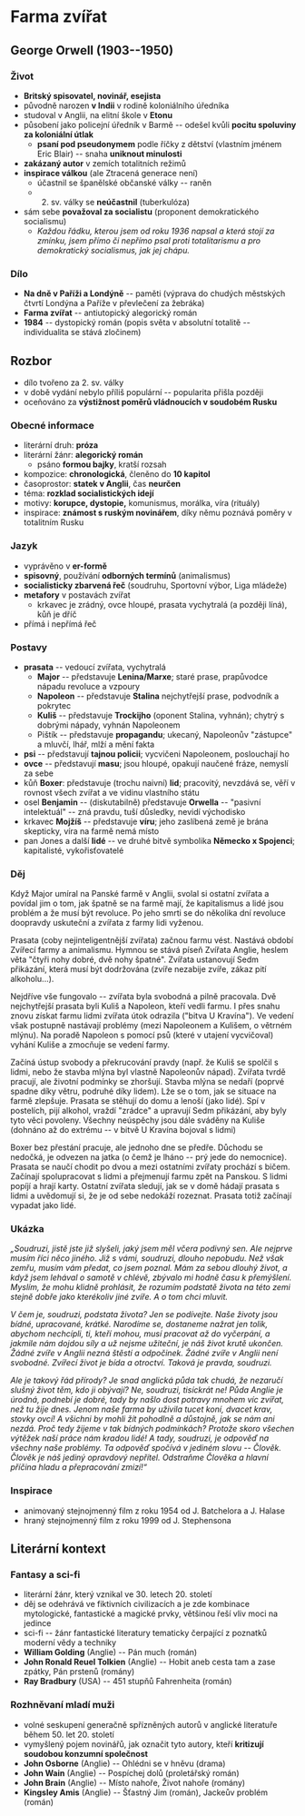 # Farma zvířat

## George Orwell (1903--1950)

### Život
- **Britský spisovatel, novinář, esejista**
- původně narozen **v Indii** v rodině koloniálního úředníka
- studoval v Anglii, na elitní škole v **Etonu**
- působení jako policejní úředník v Barmě -- odešel kvůli **pocitu spoluviny za koloniální útlak**
  - **psaní pod pseudonymem** podle říčky z dětství (vlastním jménem Eric Blair) -- snaha **uniknout minulosti**
- **zakázaný autor** v zemích totalitních režimů
- **inspirace válkou** (ale Ztracená generace není)
  - účastnil se španělské občanské války -- raněn
  - 2. sv. války se **neúčastnil** (tuberkulóza)
- sám sebe **považoval za socialistu** (proponent demokratického socialismu)
  - _Každou řádku, kterou jsem od roku 1936 napsal a která stojí za zmínku, jsem přímo či nepřímo psal proti totalitarismu a pro demokratický socialismus, jak jej chápu._

### Dílo
- **Na dně v Paříži a Londýně** -- paměti (výprava do chudých městských čtvrtí Londýna a Paříže v převlečení za žebráka)
- **Farma zvířat** -- antiutopický alegorický román
- **1984** -- dystopický román (popis světa v absolutní totalitě -- individualita se stává zločinem)

## Rozbor
- dílo tvořeno za 2. sv. války
- v době vydání nebylo příliš populární -- popularita přišla později
- oceňováno za **výstižnost poměrů vládnoucích v soudobém Rusku**

### Obecné informace
- literární druh: **próza**
- literární žánr: **alegorický román**
  - psáno **formou bajky**, kratší rozsah  
- kompozice: **chronologická**, členěno do **10 kapitol**
- časoprostor: **statek v Anglii**, čas **neurčen**
- téma: **rozklad socialistických idejí**
- motivy: **korupce, dystopie,** komunismus, morálka, víra (rituály)
- inspirace: **známost s ruským novinářem**, díky němu poznává poměry v totalitním Rusku

### Jazyk
- vyprávěno v **er-formě**
- **spisovný**, používání **odborných termínů** (animalismus)
- **socialisticky zbarvená řeč** (soudruhu, Sportovní výbor, Liga mládeže)
- **metafory** v postavách zvířat
  - krkavec je zrádný, ovce hloupé, prasata vychytralá (a později líná), kůň je dříč
- přímá i nepřímá řeč

### Postavy
- **prasata** -- vedoucí zvířata, vychytralá
  - **Major** -- představuje **Lenina/Marxe**; staré prase, prapůvodce nápadu revoluce a vzpoury
  - **Napoleon** -- představuje **Stalina** nejchytřejší prase, podvodník a pokrytec
  - **Kuliš** -- představuje **Trockijho** (oponent Stalina, vyhnán); chytrý s dobrými nápady, vyhnán Napoleonem
  - Pištík -- představuje **propagandu**; ukecaný, Napoleonův "zástupce" a mluvčí, lhář, mlží a mění fakta
- **psi** -- představují **tajnou policii**; vycvičeni Napoleonem, poslouchají ho
- **ovce** -- představují **masu**; jsou hloupé, opakují naučené fráze, nemyslí za sebe
- kůň **Boxer**: představuje (trochu naivní) **lid**; pracovitý, nevzdává se, věří v rovnost všech zvířat a ve vidinu vlastního státu
- osel **Benjamin** -- (diskutabilně) představuje **Orwella** -- "pasivní intelektuál" -- zná pravdu, tuší důsledky, nevidí východisko
- krkavec **Mojžíš** -- představuje **víru**; jeho zaslíbená země je brána skepticky, víra na farmě nemá místo
- pan Jones a další **lidé** -- ve druhé bitvě symbolika **Německo x Spojenci**; kapitalisté, vykořisťovatelé

### Děj
Když Major umíral na Panské farmě v Anglii, svolal si ostatní zvířata a povídal jim o tom, jak špatně se na farmě mají, že kapitalismus a lidé jsou problém a že musí být revoluce. Po jeho smrti se do několika dní revoluce doopravdy uskuteční a zvířata z farmy lidi vyženou.  

Prasata (coby nejinteligentnější zvířata) začnou farmu vést. Nastává období Zvířecí farmy a animalismu. Hymnou se stává píseň Zvířata Anglie, heslem věta "čtyři nohy dobré, dvě nohy špatné". Zvířata ustanovují Sedm přikázání, která musí být dodržována (zvíře nezabije zvíře, zákaz pití alkoholu...).  

Nejdříve vše fungovalo -- zvířata byla svobodná a pilně pracovala. Dvě nejchytřejší prasata byli Kuliš a Napoleon, kteří vedli farmu. I přes snahu znovu získat farmu lidmi zvířata útok odrazila ("bitva U Kravína"). Ve vedení však postupně nastávají problémy (mezi Napoleonem a Kulišem, o větrném mlýnu). Na poradě Napoleon s pomocí psů (které v utajení vycvičoval) vyhání Kuliše a zmocňuje se vedení farmy.  

Začíná ústup svobody a překrucování pravdy (např. že Kuliš se spolčil s lidmi, nebo že stavba mlýna byl vlastně Napoleonův nápad). Zvířata tvrdě pracují, ale životní podmínky se zhoršují. Stavba mlýna se nedaří (poprvé spadne díky větru, podruhé díky lidem). Lže se o tom, jak se situace na farmě zlepšuje. Prasata se stěhují do domu a lenoší (jako lidé). Spí v postelích, pijí alkohol, vraždí "zrádce" a upravují Sedm přikázání, aby byly tyto věci povoleny. Všechny neúspěchy jsou dále sváděny na Kuliše (dohnáno až do extrému -- v bitvě U Kravína bojoval s lidmi)  

Boxer bez přestání pracuje, ale jednoho dne se předře. Důchodu se nedočká, je odvezen na jatka (o čemž je lháno -- prý jede do nemocnice). Prasata se naučí chodit po dvou a mezi ostatními zvířaty prochází s bičem. Začínají spolupracovat s lidmi a přejmenují farmu zpět na Panskou. S lidmi popíjí a hrají karty. Ostatní zvířata sledují, jak se v domě hádají prasata s lidmi a uvědomují si, že je od sebe nedokáží rozeznat. Prasata totiž začínají vypadat jako lidé.

### Ukázka
_„Soudruzi, jistě jste již slyšeli, jaký jsem měl včera podivný sen. Ale nejprve musím říci něco jiného. Již s vámi, soudruzi, dlouho nepobudu. Než však zemřu, musím vám předat, co jsem poznal. Mám za sebou dlouhý život, a když jsem lehával o samotě v chlévě, zbývalo mi hodně času k přemýšlení. Myslím, že mohu klidně prohlásit, že rozumím podstatě života na této zemi stejně dobře jako kterékoliv jiné zvíře. A o tom chci mluvit._

_V čem je, soudruzi, podstata života? Jen se podívejte. Naše životy jsou bídné, upracované, krátké. Narodíme se, dostaneme nažrat jen tolik, abychom nechcípli, ti, kteří mohou, musí pracovat až do vyčerpání, a jakmile nám dojdou síly a už nejsme užiteční, je náš život krutě ukončen. Žádné zvíře v Anglii nezná štěstí a odpočinek. Žádné zvíře v Anglii není svobodné. Zvířecí život je bída a otroctví. Taková je pravda, soudruzi._

_Ale je takový řád přírody? Je snad anglická půda tak chudá, že nezaručí slušný život těm, kdo ji obývají? Ne, soudruzi, tisíckrát ne! Půda Anglie je úrodná, podnebí je dobré, tady by našlo dost potravy mnohem víc zvířat, než tu žije dnes. Jenom naše farma by uživila tucet koní, dvacet krav, stovky ovcí! A všichni by mohli žít pohodlně a důstojně, jak se nám ani nezdá. Proč tedy žijeme v tak bídných podmínkách? Protože skoro všechen výtěžek naší práce nám kradou lidé! A tady, soudruzi, je odpověď na všechny naše problémy. Ta odpověď spočívá v jediném slovu -- Člověk. Člověk je náš jediný opravdový nepřítel. Odstraňme Člověka a hlavní příčina hladu a přepracování zmizí!“_

### Inspirace
- animovaný stejnojmenný film z roku 1954 od J. Batchelora a J. Halase
- hraný stejnojmenný film z roku 1999 od J. Stephensona

## Literární kontext

### Fantasy a sci-fi
-	literární žánr, který vznikal ve 30. letech 20. století
-	děj se odehrává ve fiktivních civilizacích a je zde kombinace mytologické, fantastické a magické prvky, většinou řeší vliv moci na jedince
-	sci-fi -- žánr fantastické literatury tematicky čerpající z poznatků moderní vědy a techniky
-	**William Golding** (Anglie) -- Pán much (román)
-	**John Ronald Reuel Tolkien** (Anglie) -- Hobit aneb cesta tam a zase zpátky, Pán prstenů (romány)
-	**Ray Bradbury** (USA) -- 451 stupňů Fahrenheita (román)

### Rozhněvaní mladí muži
-	volné seskupení generačně spřízněných autorů v anglické literatuře během 50. let 20. století
-	vymyšlený pojem novinářů, jak označit tyto autory, kteří **kritizují soudobou konzumní společnost**
-	**John Osborne** (Anglie) -- Ohlédni se v hněvu (drama)
-	**John Wain** (Anglie) -- Pospíchej dolů (proletářský román)
-	**John Brain** (Anglie) -- Místo nahoře, Život nahoře (romány)
-	**Kingsley Amis** (Anglie) -- Šťastný Jim (román), Jackeův problém (román)
